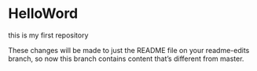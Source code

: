 # HelloWord
this is my first repository

These changes will be made to just the README file on your readme-edits branch, so now this branch contains content that’s different from master.


